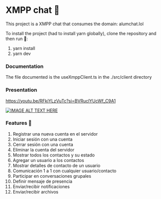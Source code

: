 # XMPP chat 💬

This project is a XMPP chat that consumes the domain: alumchat.lol

To install the project (had to install yarn globally), clone the repository and then run 👾:
1. yarn install
2. yarn dev

### Documentation
The file documented is the useXmppClient.ts in the ./src/client directory

### Presentation
https://youtu.be/RFkiYLzVuTc?si=BVRuclYUcWf_C9A1

[![IMAGE ALT TEXT HERE](https://img.youtube.com/vi/RFkiYLzVuTc/0.jpg)](https://www.youtube.com/watch?v=RFkiYLzVuTc)

### Features 🚀
1) Registrar una nueva cuenta en el servidor
2) Iniciar sesión con una cuenta
3) Cerrar sesión con una cuenta
4) Eliminar la cuenta del servidor
1) Mostrar todos los contactos y su estado
2) Agregar un usuario a los contactos
3) Mostrar detalles de contacto de un usuario
4) Comunicación 1 a 1 con cualquier usuario/contacto
5) Participar en conversaciones grupales
6) Definir mensaje de presencia
7) Enviar/recibir notificaciones
8) Enviar/recibir archivos
